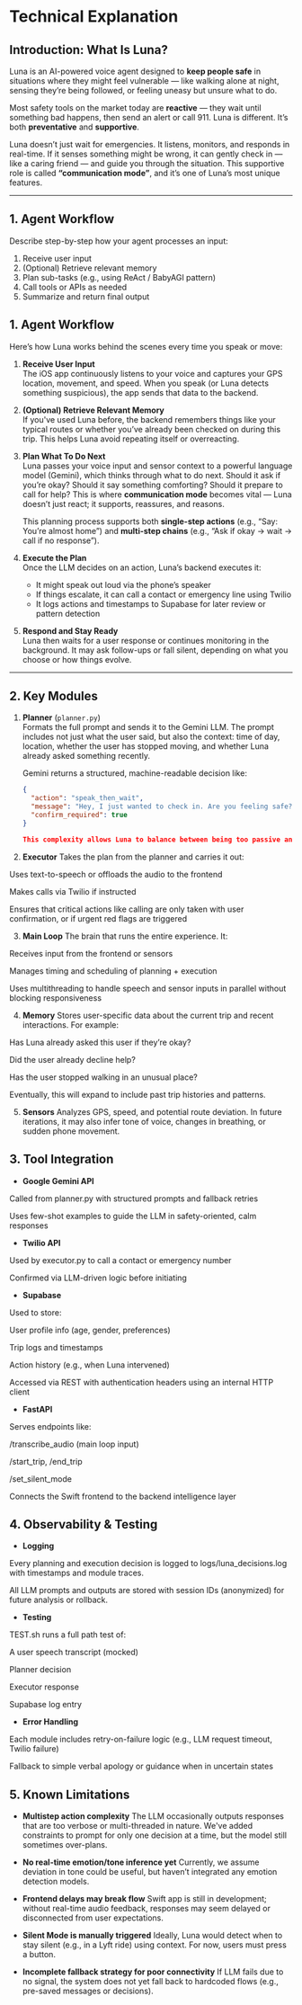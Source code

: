 # Technical Explanation

## Introduction: What Is Luna?

Luna is an AI-powered voice agent designed to **keep people safe** in situations where they might feel vulnerable — like walking alone at night, sensing they’re being followed, or feeling uneasy but unsure what to do.

Most safety tools on the market today are **reactive** — they wait until something bad happens, then send an alert or call 911. Luna is different. It’s both **preventative** and **supportive**.

Luna doesn’t just wait for emergencies. It listens, monitors, and responds in real-time. If it senses something might be wrong, it can gently check in — like a caring friend — and guide you through the situation. This supportive role is called **“communication mode”**, and it’s one of Luna’s most unique features.

---
## 1. Agent Workflow

Describe step-by-step how your agent processes an input:
1. Receive user input  
2. (Optional) Retrieve relevant memory  
3. Plan sub-tasks (e.g., using ReAct / BabyAGI pattern)  
4. Call tools or APIs as needed  
5. Summarize and return final output  

## 1. Agent Workflow

Here’s how Luna works behind the scenes every time you speak or move:

1. **Receive User Input**  
   The iOS app continuously listens to your voice and captures your GPS location, movement, and speed. When you speak (or Luna detects something suspicious), the app sends that data to the backend.

2. **(Optional) Retrieve Relevant Memory**  
   If you've used Luna before, the backend remembers things like your typical routes or whether you’ve already been checked on during this trip. This helps Luna avoid repeating itself or overreacting.

3. **Plan What To Do Next**  
   Luna passes your voice input and sensor context to a powerful language model (Gemini), which thinks through what to do next. Should it ask if you’re okay? Should it say something comforting? Should it prepare to call for help? This is where **communication mode** becomes vital — Luna doesn’t just react; it supports, reassures, and reasons.

   This planning process supports both **single-step actions** (e.g., “Say: You’re almost home”) and **multi-step chains** (e.g., “Ask if okay → wait → call if no response”).

4. **Execute the Plan**  
   Once the LLM decides on an action, Luna’s backend executes it:
   - It might speak out loud via the phone’s speaker
   - If things escalate, it can call a contact or emergency line using Twilio
   - It logs actions and timestamps to Supabase for later review or pattern detection

5. **Respond and Stay Ready**  
   Luna then waits for a user response or continues monitoring in the background. It may ask follow-ups or fall silent, depending on what you choose or how things evolve.

--- 
## 2. Key Modules
1. **Planner** (`planner.py`)  
   Formats the full prompt and sends it to the Gemini LLM. The prompt includes not just what the user said, but also the context: time of day, location, whether the user has stopped moving, and whether Luna already asked something recently.

   Gemini returns a structured, machine-readable decision like:
   ```json
   {
     "action": "speak_then_wait",
     "message": "Hey, I just wanted to check in. Are you feeling safe?",
     "confirm_required": true
   }

   This complexity allows Luna to balance between being too passive and too intrusive — always trying to feel like a calm friend, not an alarm.

2. **Executor**
Takes the plan from the planner and carries it out:

Uses text-to-speech or offloads the audio to the frontend

Makes calls via Twilio if instructed

Ensures that critical actions like calling are only taken with user confirmation, or if urgent red flags are triggered

3. **Main Loop**
The brain that runs the entire experience. It:

Receives input from the frontend or sensors

Manages timing and scheduling of planning + execution

Uses multithreading to handle speech and sensor inputs in parallel without blocking responsiveness

4. **Memory**
Stores user-specific data about the current trip and recent interactions. For example:

Has Luna already asked this user if they’re okay?

Did the user already decline help?

Has the user stopped walking in an unusual place?

Eventually, this will expand to include past trip histories and patterns.

5. **Sensors**
Analyzes GPS, speed, and potential route deviation. In future iterations, it may also infer tone of voice, changes in breathing, or sudden phone movement.

## 3. Tool Integration

- **Google Gemini API**

Called from planner.py with structured prompts and fallback retries

Uses few-shot examples to guide the LLM in safety-oriented, calm responses

- **Twilio API**

Used by executor.py to call a contact or emergency number

Confirmed via LLM-driven logic before initiating

- **Supabase**

Used to store:

User profile info (age, gender, preferences)

Trip logs and timestamps

Action history (e.g., when Luna intervened)

Accessed via REST with authentication headers using an internal HTTP client

- **FastAPI**

Serves endpoints like:

/transcribe_audio (main loop input)

/start_trip, /end_trip

/set_silent_mode

Connects the Swift frontend to the backend intelligence layer

## 4. Observability & Testing

- **Logging**

Every planning and execution decision is logged to logs/luna_decisions.log with timestamps and module traces.

All LLM prompts and outputs are stored with session IDs (anonymized) for future analysis or rollback.

- **Testing**

TEST.sh runs a full path test of:

A user speech transcript (mocked)

Planner decision

Executor response

Supabase log entry

- **Error Handling**

Each module includes retry-on-failure logic (e.g., LLM request timeout, Twilio failure)

Fallback to simple verbal apology or guidance when in uncertain states

## 5. Known Limitations

- **Multistep action complexity**
The LLM occasionally outputs responses that are too verbose or multi-threaded in nature. We've added constraints to prompt for only one decision at a time, but the model still sometimes over-plans.

- **No real-time emotion/tone inference yet**
Currently, we assume deviation in tone could be useful, but haven’t integrated any emotion detection models.

- **Frontend delays may break flow**
Swift app is still in development; without real-time audio feedback, responses may seem delayed or disconnected from user expectations.

- **Silent Mode is manually triggered**
Ideally, Luna would detect when to stay silent (e.g., in a Lyft ride) using context. For now, users must press a button.

- **Incomplete fallback strategy for poor connectivity**
If LLM fails due to no signal, the system does not yet fall back to hardcoded flows (e.g., pre-saved messages or decisions).



